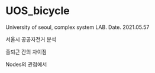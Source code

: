 # UOS_bicycle
University of seoul, complex system LAB.
Date. 2021.05.57

서울시 공공자전거 분석

출퇴근 간의 차이점 

Nodes의 관점에서